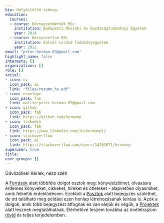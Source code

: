 ```yaml
---
bio: Helykitöltő szöveg.
education:
  courses:
  - course: Környezetmérnök MSc
    institution: Budapesti Műszaki és Gazdaságtudományi Egyetem
    year: 2014
  - course: Környezettan BSc
    institution: Eötvös Loránd Tudományegyetem
    year: 2011
email: "peter.herman.89@gmail.com"
highlight_name: false
interests: []
organizations: []
role: []
social:
- icon: cv
  icon_pack: ai
  link: "files/resume_hu.pdf"
- icon: envelope
  icon_pack: fas
  link: mailto:peter.herman.89@gmail.com
- icon: github
  icon_pack: fab
  link: https://github.com/hermanp
- icon: linkedin
  icon_pack: fab
  link: https://www.linkedin.com/in/hermanp1/
- icon: stackoverflow
  icon_pack: ai
  link: https://stackoverflow.com/users/14261671/hermanp
superuser: true
title: 
user_groups: []
---
```


Üdvözöllek! Kérlek, nézz szét!  
  
A [Források](/hu/resources/) alatt többféle dolgot osztok meg: könyvjelzőimet, olvasásra érdemes könyveket, cikkeket, híreket és ötleteket - alapvetően olyasmiket, amik felkeltik érdeklődésem. Ezekből a [Posztok](/hu/post/) alatt bejegyzés születhet, de ott található meg például ezen honlap létrehozásának leírása is. Azok a dolgok, amik több bejegyzést átfognak és van elejük és végük, a [Projektek](/hu/project/) alatt lesznek megtalálhatóak. Elérhetővé teszem továbbá az önéletrajzom [rövid](/hu/files/resume_hu.pdf) és teljes terjedelemben.
